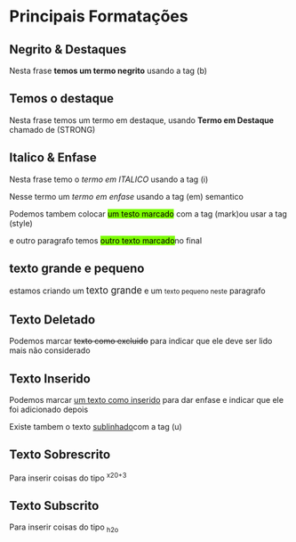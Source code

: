 <!DOCTYPE html>
<html lang="pt-br">
<head>
    <meta charset="UTF-8">
    <meta http-equiv="X-UA-Compatible" content="IE=edge">
    <meta name="viewport" content="width=device-width, initial-scale=1.0">
    <link rel="shortcut icon" href="images.png" type="image/x-icon">
    <style>
        mark{
            background-color: lawngreen;
        }
    </style>
    <title>Principais formatações</title>
</head>
<body>
    <h1>Principais Formatações</h1>
    <h2>Negrito & Destaques</h2>
    <p>Nesta frase <b>temos um termo negrito</b> usando a tag (b) </p>
    <h2>Temos o destaque</h2>
    <p>Nesta frase temos um termo em destaque, usando <strong>Termo em Destaque</strong> chamado de (STRONG) </p>
    <h2>Italico & Enfase</h2>
    <p>Nesta frase temo o <i>termo em ITALICO</i> usando a tag (i)</p>
    <p>Nesse termo um <em>termo em enfase</em> usando a tag (em) semantico
    </p>
    <p>Podemos tambem colocar <mark >um testo marcado</mark> com a tag (mark)ou usar a tag (style)
    </p>
    <p>e outro paragrafo temos <mark>outro texto marcado</mark>no final</p>
    <h2>texto grande e pequeno</h2>
    <p>estamos criando um <big>texto grande</big> e um <small>texto pequeno neste</small> paragrafo</p>
    <h2>Texto Deletado</h2>
    <p>Podemos marcar <del> texto como excluido</del> para indicar que ele deve ser lido mais não considerado</p>
    <h2>Texto Inserido</h2>
    <p>Podemos marcar <ins>um texto como inserido</ins> para dar enfase e indicar que ele foi adicionado depois</p>
    <p>Existe tambem o texto <u>sublinhado</u>com a tag (u)</p>
    <h2>Texto Sobrescrito</h2>
    <p> Para inserir coisas do tipo <sup> x20+3</sup></p>
    <h2>Texto Subscrito</h2>
    <p>Para inserir coisas do tipo <sub> h2o</sub></p>

</body>
</html>
